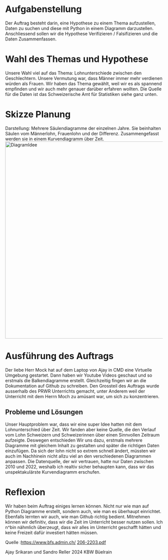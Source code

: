 

# Aufgabenstellung
Der Auftrag besteht darin, eine Hypothese zu einem Thema aufzustellen, Daten zu suchen und diese mit Python in einem Diagramm darzustellen. 
Anschliessend sollen wir  die Hypothese Verifizieren / Falsifizieren und die Daten Zusammenfassen.

# Wahl des Themas und Hypothese
Unsere Wahl viel auf das Thema: Lohnunterschiede zwischen den Geschlechtern. Unsere Vermutung war, dass Männer immer mehr verdienen würden als Frauen.
Wir haben das Thema gewählt, weil wir es als spannend empfinden und wir auch mehr genauer darüber erfahren wollten.
Die Quelle  für die Daten ist das Schweizerische Amt für Statistiken siehe ganz unten.

# Skizze Planung
Darstellung: Mehrere Säulendiagramme der einzelnen Jahre. Sie beinhalten Säulen vom Männerlohn, Frauenlohn und der Differenz. Zusammengefasst werden sie in einem Kurvendiagramm über Zeit.
<img width="631" alt="DiagramIdee" src="https://github.com/user-attachments/assets/327a9f41-6b03-4bae-aa81-762690e004d2">




# Ausführung des Auftrags
Der liebe Herr Mock hat auf dem Laptop von Ajay in CMD eine Virtuelle Umgebung gestartet. Dann haben wir Youtube Videos geschaut und so erstmals die Balkendiagramme erstellt. Gleichzeitig fingen wir an die Dokumentation auf Github zu schreiben. Den Grossteil des Auftrags wurde ausserhalb des PRWR Unterrichts gemacht, unter Anderem weil der Unterricht mit dem Herrn Moch zu amüsant war, um sich zu konzentrieren.

## Probleme und Lösungen
Unser Hauptproblem war, dass wir eine super Idee hatten mit dem Lohnunterschied über Zeit. Wir fanden aber keine Quelle, die den Verlauf vom Lohn Schweizern und Schweizerinnen über einen Sinnvollen Zeitraum aufzeigte. Deswegen entschieden Wir uns dazu, erstmals mehrere Diagramme mit gleichem Inhalt zu gestalten und später die richtigen Daten einzufügen. Da sich der lohn nicht so extrem schnell ändert, müssten wir auch im Nachhinein nicht allzu viel an den verschiedenen Diagrammen anpassen. Die Datenquelle, der wir vertrauen, hatte nur Daten zwischen 2010 und 2022, weshalb ich realtiv sicher behaupten kann, dass wir das unspektakulärste Kurvendiagramm erschufen.

# Reflexion
Wir haben beim Auftrag einiges lernen können. Nicht nur wie man auf Python Diagramme erstellt, sondern auch, wie man es überhaupt einrichtet. Ebenfalls lernten wir auch, wie man Github richtig bedient. Mitnehmen können wir definitiv, dass wir die Zeit im Unterricht besser nutzen sollen. Ich n^bin nähmlich überzeugt, dass wir alles im Unterricht geschafft hätten und keine Freizeit dafür investiert hätten müssen.








Quelle :https://www.bfs.admin.ch/
        [206-2203.pdf](https://github.com/user-attachments/files/18215409/206-2203.pdf)


Ajay Srikaran und Sandro Reller 2024 KBW Büelrain

